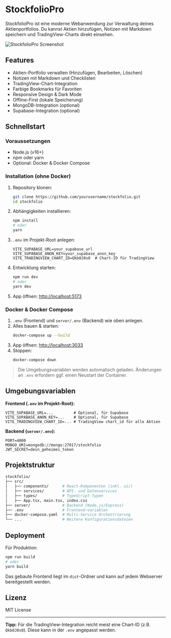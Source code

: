 # StockfolioPro

StockfolioPro ist eine moderne Webanwendung zur Verwaltung deines Aktienportfolios. Du kannst Aktien hinzufügen, Notizen mit Markdown speichern und TradingView-Charts direkt einsehen.

![StockfolioPro Screenshot](screenshot.png)

## Features

- Aktien-Portfolio verwalten (Hinzufügen, Bearbeiten, Löschen)
- Notizen mit Markdown und Checklisten
- TradingView-Chart-Integration
- Farbige Bookmarks für Favoriten
- Responsive Design & Dark Mode
- Offline-First (lokale Speicherung)
- MongoDB-Integration (optional)
- Supabase-Integration (optional)

## Schnellstart

### Voraussetzungen
- Node.js (v16+)
- npm oder yarn
- Optional: Docker & Docker Compose

### Installation (ohne Docker)

1. Repository klonen:
   ```bash
   git clone https://github.com/yourusername/stockfolio.git
   cd stockfolio
   ```
2. Abhängigkeiten installieren:
   ```bash
   npm install
   # oder
   yarn
   ```
3. `.env` im Projekt-Root anlegen:
   ```env
   VITE_SUPABASE_URL=your_supabase_url
   VITE_SUPABASE_ANON_KEY=your_supabase_anon_key
   VITE_TRADINGVIEW_CHART_ID=Qkb0J0s0  # Chart-ID für TradingView
   ```
4. Entwicklung starten:
   ```bash
   npm run dev
   # oder
   yarn dev
   ```
5. App öffnen: [http://localhost:5173](http://localhost:5173)

### Docker & Docker Compose

1. `.env` (Frontend) und `server/.env` (Backend) wie oben anlegen.
2. Alles bauen & starten:
   ```bash
   docker-compose up --build
   ```
3. App öffnen: [http://localhost:3033](http://localhost:3033)
4. Stoppen:
   ```bash
   docker-compose down
   ```

> Die Umgebungsvariablen werden automatisch geladen. Änderungen an `.env` erfordern ggf. einen Neustart der Container.

## Umgebungsvariablen

**Frontend (`.env` im Projekt-Root):**
```
VITE_SUPABASE_URL=...         # Optional, für Supabase
VITE_SUPABASE_ANON_KEY=...    # Optional, für Supabase
VITE_TRADINGVIEW_CHART_ID=... # TradingView chart_id für alle Aktien
```
**Backend (`server/.env`):**
```
PORT=4000
MONGO_URI=mongodb://mongo:27017/stockfolio
JWT_SECRET=dein_geheimes_token
```

## Projektstruktur

```bash
stockfolio/
├── src/
│   ├── components/      # React-Komponenten (inkl. ui/)
│   ├── services/        # API- und Datenservices
│   ├── types/           # TypeScript-Typen
│   ├── App.tsx, main.tsx, index.css
├── server/              # Backend (Node.js/Express)
├── .env                 # Frontend-Variablen
├── docker-compose.yaml  # Multi-Service Orchestrierung
└── ...                  # Weitere Konfigurationsdateien
```

## Deployment

Für Produktion:
```bash
npm run build
# oder
yarn build
```
Das gebaute Frontend liegt im `dist`-Ordner und kann auf jedem Webserver bereitgestellt werden.

## Lizenz
MIT License

---

**Tipp:** Für die TradingView-Integration reicht meist eine Chart-ID (z.B. `Qkb0J0s0`). Diese kann in der `.env` angepasst werden.
